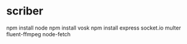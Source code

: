 # scriber

npm install node
npm install vosk
npm install express socket.io multer fluent-ffmpeg node-fetch

